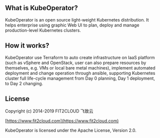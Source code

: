 ## What is KubeOperator?

KubeOperator is an open source light-weight Kubernetes distribution. It helps enterprise using graphic Web UI to plan, deploy and manage production-level Kubernetes clusters. 

## How it works?

KubeOperator use Terraform to auto create infrastructure on IaaS platform (such as vSphere and OpenStack, user can also prepare resources by themselves, e.g. VMs or local bare metal machines), implement automated deployment and change operation through ansible, supporting Kubernetes cluster full life-cycle management from Day 0 planning, Day 1 deployment, to Day 2 changing.

## License

Copyright (c) 2014-2019 FIT2CLOUD 飞致云<br>

[https://www.fit2cloud.com](https://www.fit2cloud.com)<br>

KubeOperator is licensed under the Apache License, Version 2.0.
